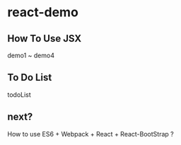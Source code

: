 # react-demo

## How To Use JSX
demo1 ~ demo4

## To Do List
todoList

## next?
How to use ES6 + Webpack + React + React-BootStrap ?


